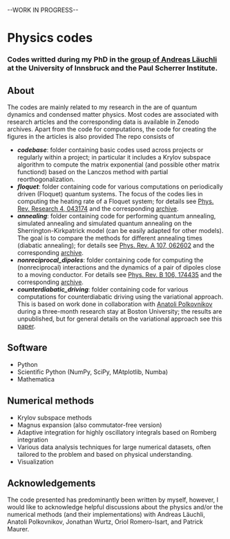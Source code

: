 --WORK IN PROGRESS--

# Physics codes
### Codes writted during my PhD in the [group of Andreas Läuchli](https://www.psi.ch/en/ltc/computergestutzte-physik) at the University of Innsbruck and the Paul Scherrer Institute.

## About
The codes are mainly related to my research in the are of quantum dynamics and condensed matter physics. Most codes are associated with research articles and the corresponding data is available in Zenodo archives. Apart from the code for computations, the code for creating the figures in the articles is also provided The repo consists of

- ***codebase***: folder containing basic codes used across projects or regularly within a project; in particular it includes a Krylov subspace algorithm to compute the matrix exponential (and possible other matrix functiond) based on the Lanczos method with partial reorthogonalization.
- ***floquet***: folder containing code for various computations on periodically driven (Floquet) quantum systems. The focus of the codes lies in computing the heating rate of a Floquet system; for details see [Phys. Rev. Research 4, 043174](https://journals.aps.org/prresearch/abstract/10.1103/PhysRevResearch.4.043174) and the corresponding [archive](https://zenodo.org/records/4058928).
- ***annealing***: folder containing code for performing quantum annealing, simulated annealing and simulated quantum annealing on the Sherrington-Kirkpatrick model (can be easily adapted for other models). The goal is to compare the methods for different annealing times (diabatic annealing); for details see [Phys. Rev. A 107, 062602](https://journals.aps.org/pra/abstract/10.1103/PhysRevA.107.062602) and the corresponding [archive](https://zenodo.org/records/7998615).
- ***nonreciprocal_dipoles***: folder containing code for computing the (nonreciprocal) interactions and the dynamics of a pair of dipoles close to a moving conductor. For details see [Phys. Rev. B 106, 174435](https://journals.aps.org/prb/abstract/10.1103/PhysRevB.106.174435) and the corresponding [archive](https://zenodo.org/records/7389523).
- ***counterdiabatic_driving***: folder containing code for various computations for counterdiabatic driving using the variational approach. This is based on work done in collaboration with [Anatoli Polkovnikov](http://physics.bu.edu/~asp28/) during a three-month research stay at Boston University; the results are unpublished, but for general details on the variational approach see this [paper](https://www.sciencedirect.com/science/article/abs/pii/S0370157317301989?via%3Dihub).


## Software
- Python
- Scientific Python (NumPy, SciPy, MAtplotlib, Numba)
- Mathematica

## Numerical methods
- Krylov subspace methods
- Magnus expansion (also commutator-free version)
- Adaptive integration for highly oscillatory integrals based on Romberg integration
- Various data analysis techniques for large numerical datasets, often tailored to the problem and based on physical understanding.
- Visualization

## Acknowledgements
The code presented has predominantly been written by myself, however, I would like to acknowledge helpful discussions about the physics and/or the numerical methods (and their implementations) with Andreas Läuchli, Anatoli Polkovnikov, Jonathan Wurtz, Oriol Romero-Isart, and Patrick Maurer.
